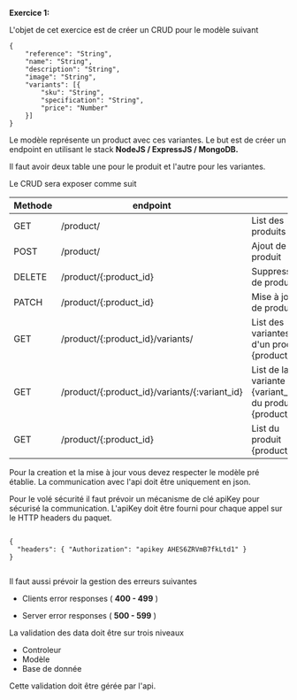 **Exercice 1:**

L'objet de cet exercice est de créer un CRUD pour le modèle suivant

```
{
    "reference": "String",
    "name": "String",
    "description": "String",
    "image": "String",
    "variants": [{
        "sku": "String",
        "specification": "String",
        "price": "Number"
    }]
}

```

Le modèle représente un product avec ces variantes. Le but est de créer un endpoint en utilisant le stack **NodeJS / ExpressJS / MongoDB.**

Il faut avoir deux table une pour le produit et l'autre pour les variantes.

Le CRUD sera exposer comme suit

| Methode | endpoint                                      |                                                          |
| ------- | --------------------------------------------- | -------------------------------------------------------- |
| GET     | /product/                                     | List des produits                                        |
| POST    | /product/                                     | Ajout de produit                                         |
| DELETE  | /product/{:product_id}                        | Suppression de produit                                   |
| PATCH   | /product/{:product_id}                        | Mise à jour de produit                                   |
| GET     | /product/{:product_id}/variants/              | List des variantes d'un produit {product_id}             |
| GET     | /product/{:product_id}/variants/{:variant_id} | List de la variante {variant_id} du produit {product_id} |
| GET     | /product/{:product_id}                        | List du produit {product_id}                             |

Pour la creation et la mise à jour vous devez respecter le modèle pré établie. La communication avec l'api doit être uniquement en json.

Pour le volé sécurité il faut prévoir un mécanisme de clé apiKey pour sécurisé la communication. L'apiKey doit être fourni pour chaque appel sur le HTTP headers du paquet.

```

{
  "headers": { "Authorization": "apikey AHES6ZRVmB7fkLtd1" }
}


```

Il faut aussi prévoir la gestion des erreurs suivantes

- Clients error responses ( **400 - 499** )

- Server error responses ( **500 - 599** )

La validation des data doit être sur trois niveaux

- Controleur
- Modèle
- Base de donnée

Cette validation doit être gérée par l'api.
